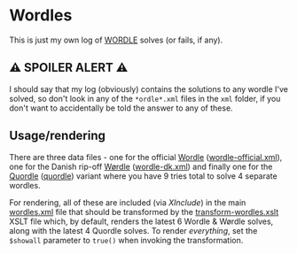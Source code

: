 
# Wordles

This is just my own log of [WORDLE][] solves (or fails, if any).

## ⚠️ SPOILER ALERT ⚠️

I should say that my log (obviously) contains the solutions to any wordle I've
solved, so don't look in any of the `*ordle*.xml` files in the `xml` folder, if
you don't want to accidentally be told the answer to any of these.

## Usage/rendering

There are three data files - one for the official [Wordle][WORDLE] ([wordle-official.xml](wordles.Frontend/src/xml/wordle-official.xml)), one for the
Danish rip-off [Wørdle][WØRDLE] ([wordle-dk.xml](wordles.Frontend/src/xml/wordle-dk.xml)) and
finally one for the [Quordle][QUORDLE] ([quordle](wordles.Frontend/src/xml/quordle.xml)) variant where
you have 9 tries total to solve 4 separate wordles.

For rendering, all of these are included (via _XInclude_) in the main
[wordles.xml](wordles.Frontend/src/xml/wordles.xml) file that should be transformed
by the [transform-wordles.xslt](wordles.Frontend/src/xslt/transform-wordles.xslt) XSLT file which,
by default, renders the latest 6 Wordle & Wørdle solves, along with the latest 4 Quordle solves.
To render *everything*, set the `$showall` parameter to `true()` when invoking the transformation.




[WORDLE]: https://www.powerlanguage.co.uk/wordle/
[WØRDLE]: https://www.wørdle.dk/
[QUORDLE]: https://quordle.com/


